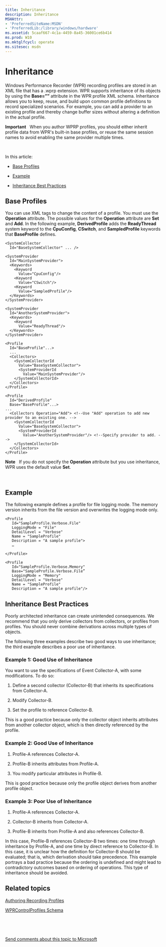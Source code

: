 ```yaml
---
title: Inheritance
description: Inheritance
MSHAttr:
- 'PreferredSiteName:MSDN'
- 'PreferredLib:/library/windows/hardware'
ms.assetid: 5caaf667-4c1a-4459-8a45-36001ce6b414
ms.prod: W10
ms.mktglfcycl: operate
ms.sitesec: msdn
---
```


# Inheritance


Windows Performance Recorder (WPR) recording profiles are stored in an XML file that has a .wprp extension. WPR supports inheritance of its objects by using the **Base=””** attribute in the WPR profile XML schema. Inheritance allows you to keep, reuse, and build upon common profile definitions to record specialized scenarios. For example, you can add a provider to an existing profile and thereby change buffer sizes without altering a definition in the actual profile.

**Important**  
When you author WPRP profiles, you should either inherit profile data from WPR's built-in base profiles, or reuse the same session names to avoid enabling the same provider multiple times.

 

In this article:

-   [Base Profiles](#base)

-   [Example](#ex)

-   [Inheritance Best Practices](#bestprac)

## <a href="" id="base"></a>Base Profiles


You can use XML tags to change the content of a profile. You must use the **Operation** attribute. The possible values for the **Operation** attribute are **Set** and **Add**. In the following example, **DerivedProfile** adds the **ReadyThread** system keyword to the **CpuConfig**, **CSwitch**, and **SampledProfile** keywords that **BaseProfile** defines.

``` syntax
<SystemCollector
  Id="BaseSystemCollector" ... />

<SystemProvider
  Id="MainSystemProvider">
  <Keywords>
    <Keyword
      Value="CpuConfig"/>
    <Keyword
      Value="CSwitch"/>
    <Keyword
      Value="SampledProfile"/>
  </Keywords>
</SystemProvider>

<SystemProvider
  Id="AnotherSystemProvider">
  <Keywords> 
    <Keyword
      Value="ReadyThread"/>
  </Keywords>
</SystemProvider>

<Profile
  Id="BaseProfile"...>
  ... 
  <Collectors>
    <SystemCollectorId
      Value="BaseSystemCollector">
      <SystemProviderId
        Value="MainSystemProvider"/>
    </SystemCollectorId>
  </Collectors>
</Profile>

<Profile
  Id="DerivedProfile"
  Base="BaseProfile"...>
... 
  <Collectors Operation="Add"> <!--Use "Add" operation to add new provider to an existing one. -->
    <SystemCollectorId
      Value="BaseSystemCollector">
      <SystemProviderId
        Value="AnotherSystemProvider"/> <!--Specify provider to add. --> 
    </SystemCollectorId> 
  </Collectors>
</Profile>
```

**Note**  
If you do not specify the **Operation** attribute but you use inheritance, WPR uses the default value **Set**.

 

## <a href="" id="ex"></a>Example


The following example defines a profile for file logging mode. The memory version inherits from the file version and overwrites the logging mode only.

``` syntax
<Profile
   Id="SampleProfile.Verbose.File"
   LoggingMode = "File"
   DetailLevel = "Verbose"
   Name = "SampleProfile"
   Description = "A sample profile">
   …

</Profile>

<Profile
   Id="SampleProfile.Verbose.Memory"
   Base="SampleProfile.Verbose.File”
   LoggingMode = "Memory"
   DetailLevel = "Verbose"
   Name = "SampleProfile"
   Description = "A sample profile"/>
```

## <a href="" id="bestprac"></a>Inheritance Best Practices


Poorly architected inheritance can create unintended consequences. We recommend that you only derive collectors from collectors, or profiles from profiles. You should never combine derivations across multiple types of objects.

The following three examples describe two good ways to use inheritance; the third example describes a poor use of inheritance.

### <a href="" id="ex1inher"></a>Example 1: Good Use of Inheritance

You want to use the specifications of Event Collector-A, with some modifications. To do so:

1.  Define a second collector (Collector-B) that inherits its specifications from Collector-A.

2.  Modify Collector-B.

3.  Set the profile to reference Collector-B.

This is a good practice because only the collector object inherits attributes from another collector object, which is then directly referenced by the profile.

### <a href="" id="ex2inher"></a>Example 2: Good Use of Inheritance

1.  Profile-A references Collector-A.

2.  Profile-B inherits attributes from Profile-A.

3.  You modify particular attributes in Profile-B.

This is good practice because only the profile object derives from another profile object.

### <a href="" id="ex3inher"></a>Example 3: Poor Use of Inheritance

1.  Profile-A references Collector-A.

2.  Collector-B inherits from Collector-A.

3.  Profile-B inherits from Profile-A and also references Collector-B.

In this case, Profile-B references Collector-B two times: one time through inheritance by Profile-A, and one time by direct reference to Collector-B. In this case, it is unclear how the definition for Collector-B should be evaluated; that is, which derivation should take precedence. This example portrays a bad practice because the ordering is undefined and might lead to contradictory outcomes based on ordering of operations. This type of inheritance should be avoided.

## Related topics


[Authoring Recording Profiles](authoring-recording-profiles.md)

[WPRControlProfiles Schema](wprcontrolprofiles-schema.md)

 

 

[Send comments about this topic to Microsoft](mailto:wsddocfb@microsoft.com?subject=Documentation%20feedback%20%5Bp_wpt\hw_design%5D:%20Inheritance%20%20RELEASE:%20%285/3/2016%29&body=%0A%0APRIVACY%20STATEMENT%0A%0AWe%20use%20your%20feedback%20to%20improve%20the%20documentation.%20We%20don't%20use%20your%20email%20address%20for%20any%20other%20purpose,%20and%20we'll%20remove%20your%20email%20address%20from%20our%20system%20after%20the%20issue%20that%20you're%20reporting%20is%20fixed.%20While%20we're%20working%20to%20fix%20this%20issue,%20we%20might%20send%20you%20an%20email%20message%20to%20ask%20for%20more%20info.%20Later,%20we%20might%20also%20send%20you%20an%20email%20message%20to%20let%20you%20know%20that%20we've%20addressed%20your%20feedback.%0A%0AFor%20more%20info%20about%20Microsoft's%20privacy%20policy,%20see%20http://privacy.microsoft.com/default.aspx. "Send comments about this topic to Microsoft")





